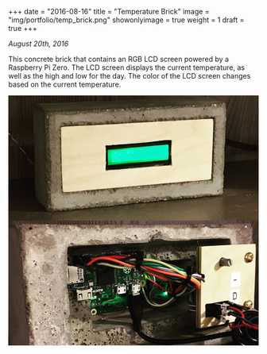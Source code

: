 +++
date = "2016-08-16"
title = "Temperature Brick"
image = "img/portfolio/temp_brick.png"
showonlyimage = true
weight = 1
draft = true
+++

*August 20th, 2016*

This concrete brick that contains an RGB LCD screen powered by a Raspberry Pi Zero. The LCD screen displays the current temperature, as well as the high and low for the day. The color of the LCD screen changes based on the current temperature.

![Temperature Brick][1]

[1]: /img/portfolio/temp_brick.png
